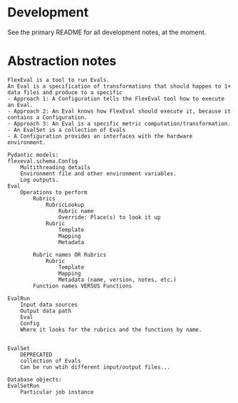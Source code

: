 # Development

See the primary README for all development notes, at the moment.

# Abstraction notes

    FlexEval is a tool to run Evals.
    An Eval is a specification of transformations that should happen to 1+ data files and produce to a specific 
    - Approach 1: A Configuration tells the FlexEval tool how to execute an Eval.
    - Approach 2: An Eval knows how FlexEval should execute it, because it contains a Configuration.
    - Approach 3: An Eval is a specific metric computation/transformation.
    - An EvalSet is a collection of Evals
    - A Configuration provides an interfaces with the hardware environment.

    Pydantic models:
    flexeval.schema.Config
        Multithreading details
        Environment file and other environment variables.
        Log outputs.
    Eval
        Operations to perform
            Rubrics
                RubricLookup
                    Rubric name
                    Override: Place(s) to look it up
                Rubric
                    Template
                    Mapping
                    Metadata

            Rubric names OR Rubrics
                Rubric
                    Template
                    Mapping
                    Metadata (name, version, notes, etc.)
            Function names VERSUS Functions
        
    EvalRun
        Input data sources
        Output data path
        Eval
        Config
        Where it looks for the rubrics and the functions by name.


    EvalSet
        DEPRECATED
        collection of Evals
        Can be run wtih different input/output files...
    
    Database objects:
    EvalSetRun
        Particular job instance
